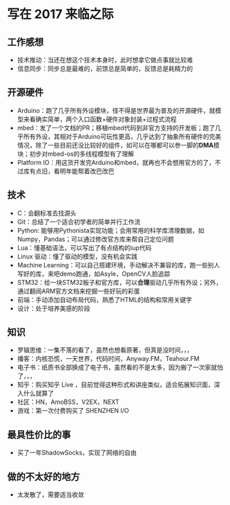 # 写在 2017 来临之际


## 工作感想

- 技术推动：当还在想这个技术本身时，此时想拿它做点事就比较难
- 信息同步：同步总是最难的，前馈总是简单的，反馈总是耗精力的

## 开源硬件

- Arduino：跑了几乎所有外设模块，怪不得是世界最为普及的开源硬件，就模型来看确实简单，两个入口函数+硬件对象封装+过程式流程
- mbed：发了一个文档的PR；移植mbed代码到非官方支持的开发板；跑了几乎所有外设，其相对于Arduino可玩性更高，几乎达到了抽象所有硬件的完美情况，除了一些目前还没比较好的组件，如可以在哪都可以参一脚的**DMA**模块；初步对mbed-os的多线程模型有了理解
- Platform IO：用这货开发完Arduino和mbed，就再也不会想用官方的了，不过库有点旧，看明年能帮着改巴改巴

## 技术

- C：会翻标准去找源头
- Git：总结了一个适合初学者的简单并行工作流
- Python: 能够用Pythonista实现功能；会用常用的科学库清理数据，如Numpy，Pandas；可以通过修改官方库来帮自己定位问题
- Lua：懂基础语法，可以写出了有点结构的iup代码
- Linux 驱动：懂了驱动的模型，没有机会实践
- Machine Learning：可以自己搭建环境，手动解决不兼容的库，跑一些别人写好的库，来吧demo跑通，如Asyle，OpenCV人脸追踪
- STM32：给一块STM32板子和官方库，可以**合理**驱动几乎所有外设；另外，通过翻阅ARM官方文档来挖掘一些好玩的彩蛋
- 前端：手动添加自动布局代码，熟悉了HTML的结构和常用关键字
- 设计：处于培养美感的阶段

## 知识

- 罗辑思维：一集不落的看了，虽然也想看原著，但真是没时间，，，
- 播客：内核恐慌，一天世界，代码时间，Anyway.FM，Teahour.FM
- 电子书：纸质书全部换成了电子书，虽然看的不是太多，因为搬了一次家就怕了，，，
- 知乎：购买知乎 Live ，目前觉得这种形式和讲座类似，适合拓展知识面，深入什么就算了
- 社区：HN，AmoBSS，V2EX，NEXT
- 游戏：第一次付费购买了 SHENZHEN I/O

## 最具性价比的事

- 买了一年ShadowSocks，实现了网络的自由

## 做的不太好的地方

- 太发散了，需要适当收敛
